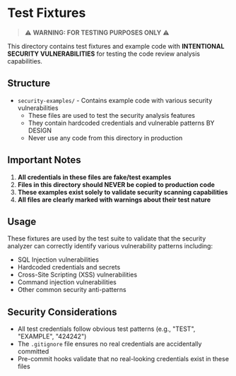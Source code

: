 # Test Fixtures

> ⚠️ **WARNING: FOR TESTING PURPOSES ONLY** ⚠️

This directory contains test fixtures and example code with **INTENTIONAL SECURITY VULNERABILITIES** for testing the code review analysis capabilities.

## Structure

- `security-examples/` - Contains example code with various security vulnerabilities
  - These files are used to test the security analysis features
  - They contain hardcoded credentials and vulnerable patterns BY DESIGN
  - Never use any code from this directory in production

## Important Notes

1. **All credentials in these files are fake/test examples**
2. **Files in this directory should NEVER be copied to production code**
3. **These examples exist solely to validate security scanning capabilities**
4. **All files are clearly marked with warnings about their test nature**

## Usage

These fixtures are used by the test suite to validate that the security analyzer can correctly identify various vulnerability patterns including:

- SQL Injection vulnerabilities
- Hardcoded credentials and secrets
- Cross-Site Scripting (XSS) vulnerabilities
- Command injection vulnerabilities
- Other common security anti-patterns

## Security Considerations

- All test credentials follow obvious test patterns (e.g., "TEST", "EXAMPLE", "424242")
- The `.gitignore` file ensures no real credentials are accidentally committed
- Pre-commit hooks validate that no real-looking credentials exist in these files
